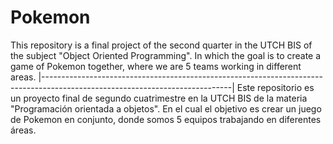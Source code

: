 # Pokemon
This repository is a final project of the second quarter in the UTCH BIS of the subject "Object Oriented Programming".
In which the goal is to create a game of Pokemon together, where we are 5 teams working in different areas.
|-----------------------------------------------------------------------------------------------------------------------------|
Este repositorio es un proyecto final de segundo cuatrimestre en la UTCH BIS de la materia "Programación orientada a objetos".
En el cual el objetivo es crear un juego de Pokemon en conjunto, donde somos 5 equipos trabajando en diferentes áreas.
